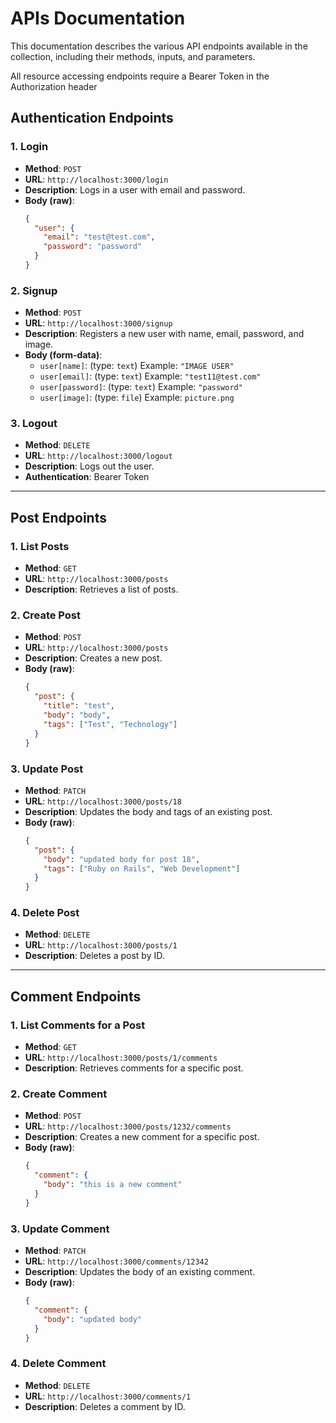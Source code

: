 # APIs Documentation

This documentation describes the various API endpoints available in the collection, including their methods, inputs, and parameters.

All resource accessing endpoints require a Bearer Token in the Authorization header

## Authentication Endpoints

### 1. Login
- **Method**: `POST`
- **URL**: `http://localhost:3000/login`
- **Description**: Logs in a user with email and password.
- **Body (raw)**:
    ```json
    {
      "user": {
        "email": "test@test.com",
        "password": "password"
      }
    }
    ```

### 2. Signup
- **Method**: `POST`
- **URL**: `http://localhost:3000/signup`
- **Description**: Registers a new user with name, email, password, and image.
- **Body (form-data)**:
    - `user[name]`: (type: `text`) Example: `"IMAGE USER"`
    - `user[email]`: (type: `text`) Example: `"test11@test.com"`
    - `user[password]`: (type: `text`) Example: `"password"`
    - `user[image]`: (type: `file`) Example: `picture.png`

### 3. Logout
- **Method**: `DELETE`
- **URL**: `http://localhost:3000/logout`
- **Description**: Logs out the user.
- **Authentication**: Bearer Token

---

## Post Endpoints

### 1. List Posts
- **Method**: `GET`
- **URL**: `http://localhost:3000/posts`
- **Description**: Retrieves a list of posts.

### 2. Create Post
- **Method**: `POST`
- **URL**: `http://localhost:3000/posts`
- **Description**: Creates a new post.
- **Body (raw)**:
    ```json
    {
      "post": {
        "title": "test",
        "body": "body",
        "tags": ["Test", "Technology"]
      }
    }
    ```

### 3. Update Post
- **Method**: `PATCH`
- **URL**: `http://localhost:3000/posts/18`
- **Description**: Updates the body and tags of an existing post.
- **Body (raw)**:
    ```json
    {
      "post": {
        "body": "updated body for post 18",
        "tags": ["Ruby on Rails", "Web Development"]
      }
    }
    ```

### 4. Delete Post
- **Method**: `DELETE`
- **URL**: `http://localhost:3000/posts/1`
- **Description**: Deletes a post by ID.

---

## Comment Endpoints

### 1. List Comments for a Post
- **Method**: `GET`
- **URL**: `http://localhost:3000/posts/1/comments`
- **Description**: Retrieves comments for a specific post.

### 2. Create Comment
- **Method**: `POST`
- **URL**: `http://localhost:3000/posts/1232/comments`
- **Description**: Creates a new comment for a specific post.
- **Body (raw)**:
    ```json
    {
      "comment": {
        "body": "this is a new comment"
      }
    }
    ```

### 3. Update Comment
- **Method**: `PATCH`
- **URL**: `http://localhost:3000/comments/12342`
- **Description**: Updates the body of an existing comment.
- **Body (raw)**:
    ```json
    {
      "comment": {
        "body": "updated body"
      }
    }
    ```

### 4. Delete Comment
- **Method**: `DELETE`
- **URL**: `http://localhost:3000/comments/1`
- **Description**: Deletes a comment by ID.
